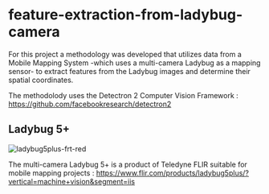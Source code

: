 # feature-extraction-from-ladybug-camera
For this project a methodology was developed that utilizes data from a Mobile Mapping System -which uses a multi-camera Ladybug as a mapping sensor- to extract features from the Ladybug images and determine their spatial coordinates.

The methodolody uses the Detectron 2 Computer Vision Framework : https://github.com/facebookresearch/detectron2

## Ladybug 5+
![ladybug5plus-frt-red](https://github.com/GElpida/feature-extraction-from-ladybug-camera/assets/162966788/83de8cfa-3f98-4303-8c37-20e5e7db9a97)

The multi-camera Ladybug 5+ is a product of Teledyne FLIR suitable for mobile mapping projects : 
https://www.flir.com/products/ladybug5plus/?vertical=machine+vision&segment=iis
